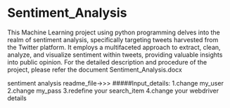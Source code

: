 # Sentiment_Analysis
This Machine Learning project using python programming delves into the realm of sentiment analysis, specifically targeting tweets harvested from the Twitter platform. It employs a multifaceted approach to extract, clean, analyze, and visualize sentiment within tweets, providing valuable insights into public opinion.
For the detailed description and procedure of the project, please refer the document Sentiment_Analysis.docx

sentiment analysis readme_file->>>
#####Input_details:
1.change my_user
2.change my_pass
3.redefine your search_item
4.change your webdriver details
